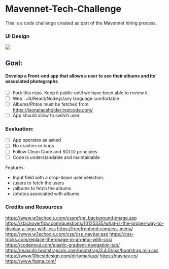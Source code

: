# Mavennet-Tech-Challenge
This is a code challenge created as part of the Mavennet hiring process.

### UI Design 

![](https://github.com/nruppatel133/Mavennet-Tech-Challenge/blob/master/assets/img/UI.PNG)


## Goal:

#### Develop a Front-end app that allows a user to see their albums and its' associated photographs

- [ ] Fork this repo. Keep it public until we have been able to review it.
- [ ] Web : JS/React/Node.js/any language comfortable
- [ ] Albums/Phtos must be fetched from: https://jsonplaceholder.typicode.com/
- [ ] App should allow to switch user

### Evaluation:
- [ ] App operates as asked
- [ ] No crashes or bugs
- [ ] Follow Clean Code and SOLID principles
- [ ] Code is understandable and maintainable

Features: 
- Input field with a drop-down user selection.
- /users to fetch the users
- /albums to fetch the albums
- /photos associated with albums

### Credits and Resources
https://www.w3schools.com/cssref/pr_background-image.asp
https://stackoverflow.com/questions/10125335/what-is-the-proper-way-to-display-a-logo-with-css
https://freefrontend.com/css-menu/
https://www.w3schools.com/css/css_navbar.asp
https://css-tricks.com/replace-the-image-in-an-img-with-css/
https://codemyui.com/elastic-gradient-navigation-tab/
https://maxcdn.bootstrapcdn.com/bootstrap/3.4.0/css/bootstrap.min.css
https://www.10bestdesign.com/dirtymarkup/
https://navnav.co/
https://www.figma.com/
